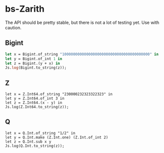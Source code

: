 # bs-Zarith

The API should be pretty stable, but there is not a lot of testing yet. Use with caution.

## Bigint

```OCaml
let x = Bigint.of_string "1000000000000000000000000000000000000000" in
let y = Bigint.of_int 1 in
let z = Bigint.(y + x) in
Js.log(Bigint.to_string(z));
```

## Z

```
let x = Z.Int64.of_string "230000232323322323" in
let y = Z.Int64.of_int 3 in
let z = Z.Int64.(x - y) in
Js.log(Z.Int64.to_string(z));
```

## Q

```
let x = Q.Int.of_string "1/2" in
let y = Q.Int.make (Z.Int.one) (Z.Int.of_int 2)
let z = Q.Int.sub x y
Js.log(Q.Int.to_string(z));
```
